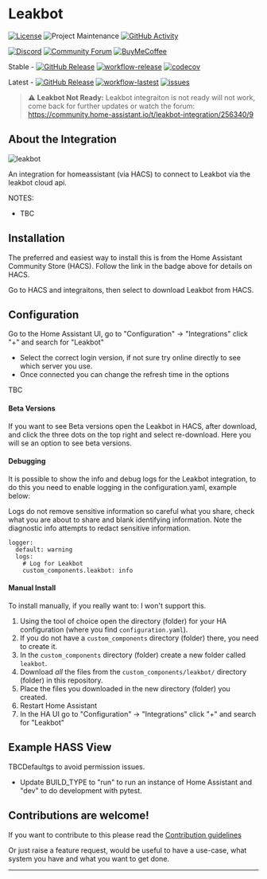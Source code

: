 # Leakbot
[![License][license-shield]](LICENSE)
![Project Maintenance][maintenance-shield]
[![GitHub Activity][commits-shield]][commits]

[![Discord][discord-shield]][discord]
[![Community Forum][forum-shield]][forum]
[![BuyMeCoffee][buymecoffeebadge]][buymecoffee]

Stable -
[![GitHub Release][stable-release-shield]][releases]
[![workflow-release]][workflows-release]
[![codecov][codecov-shield]][codecov-link]

Latest -
[![GitHub Release][latest-release-shield]][releases]
[![workflow-lastest]][workflows]
[![issues][issues-shield]][issues-link]


> :warning: **Leakbot Not Ready:** Leakbot integraiton is not ready will not work, come back for further updates or watch the forum: https://community.home-assistant.io/t/leakbot-integration/256340/9

## About the Integration
![leakbot][leakbotimg]

An integration for homeassistant (via HACS) to connect to Leakbot via the leakbot cloud api.

NOTES:
- TBC

## Installation
The preferred and easiest way to install this is from the Home Assistant Community Store (HACS).  Follow the link in the badge above for details on HACS.

Go to HACS and integraitons, then select to download Leakbot from HACS.

## Configuration
Go to the Home Assistant UI, go to "Configuration" -> "Integrations" click "+" and search for "Leakbot"
- Select the correct login version, if not sure try online directly to see which server you use.
- Once connected you can change the refresh time in the options

TBC

#### Beta Versions
If you want to see Beta versions open the Leakbot in HACS, after download, and click the three dots on the top right and select re-download. Here you will se an option to see beta versions.

#### Debugging
It is possible to show the info and debug logs for the Leakbot integration, to do this you need to enable logging in the configuration.yaml, example below:

Logs do not remove sensitive information so careful what you share, check what you are about to share and blank identifying information.  Note the diagnostic info attempts to redact sensitive information.

```
logger:
  default: warning
  logs:
    # Log for Leakbot
    custom_components.leakbot: info
```

#### Manual Install
To install manually, if you really want to: I won't support this.
1. Using the tool of choice open the directory (folder) for your HA configuration (where you find `configuration.yaml`).
2. If you do not have a `custom_components` directory (folder) there, you need to create it.
3. In the `custom_components` directory (folder) create a new folder called `leakbot`.
4. Download _all_ the files from the `custom_components/leakbot/` directory (folder) in this repository.
5. Place the files you downloaded in the new directory (folder) you created.
6. Restart Home Assistant
7. In the HA UI go to "Configuration" -> "Integrations" click "+" and search for "Leakbot"

## Example HASS View
TBCDefaultgs to avoid permission issues.
- Update BUILD_TYPE to "run" to run an instance of Home Assistant and "dev" to do development with pytest.

## Contributions are welcome!
If you want to contribute to this please read the [Contribution guidelines](CONTRIBUTING.md)

Or just raise a feature request, would be useful to have a use-case, what system you have and what you want to get done.

***

[leakbotimg]: https://github.com/sHedC/homeassistant-leakbot/raw/main/leakbot.png
[leakbot]: https://github.com/sHedC/homeassistant-leakbot
[commits-shield]: https://img.shields.io/github/commit-activity/y/sHedC/homeassistant-leakbot?style=for-the-badge
[commits]: https://github.com/shedc/homeassistant-leakbot/commits/main
[license-shield]: https://img.shields.io/github/license/sHedC/homeassistant-leakbot.svg?style=for-the-badge
[maintenance-shield]: https://img.shields.io/badge/maintainer-Richard%20Holmes%20%40shedc-blue.svg?style=for-the-badge

[buymecoffee]: https://www.buymeacoffee.com/sHedC
[buymecoffeebadge]: https://img.shields.io/badge/buy%20me%20a%20coffee-donate-yellow.svg?style=for-the-badge

[hacs]: https://github.com/custom-components/hacs
[hacsbadge]: https://img.shields.io/badge/HACS-Default-orange.svg?style=for-the-badge
[discord]: https://discord.gg/Qa5fW2R
[discord-shield]: https://img.shields.io/discord/330944238910963714.svg?style=for-the-badge
[forum-shield]: https://img.shields.io/badge/community-forum-brightgreen.svg?style=for-the-badge
[forum]: https://community.home-assistant.io/

[codecov-shield]: https://codecov.io/gh/sHedC/homeassistant-leakbot/branch/main/graph/badge.svg?token=Z7VVO035GY
[codecov-link]: https://codecov.io/gh/sHedC/homeassistant-leakbot

[issues-shield]: https://img.shields.io/github/issues/shedc/homeassistant-leakbot?style=flat
[issues-link]: https://github.com/sHedC/homeassistant-leakbot/issues

[releases]: https://github.com/shedc/homeassistant-leakbot/releases
[stable-release-shield]: https://img.shields.io/github/v/release/shedc/homeassistant-leakbot?style=flat
[latest-release-shield]: https://img.shields.io/github/v/release/shedc/homeassistant-leakbot?include_prereleases&style=flat

[workflows]: https://github.com/sHedC/homeassistant-leakbot/actions/workflows/validate.yml/badge.svg
[workflow-lastest]: https://github.com/sHedC/homeassistant-leakbot/actions/workflows/validate.yml/badge.svg
[workflows-release]: https://github.com/sHedC/homeassistant-leakbot/actions/workflows/release.yml/badge.svg
[workflow-release]: https://github.com/sHedC/homeassistant-leakbot/actions/workflows/release.yml/badge.svg
